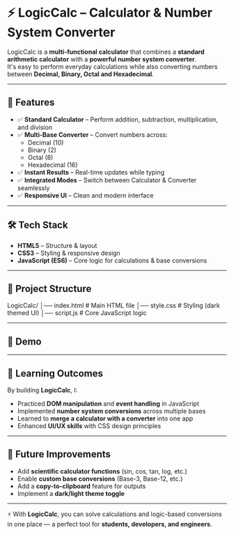 # ⚡ LogicCalc – Calculator & Number System Converter  

LogicCalc is a **multi-functional calculator** that combines a **standard arithmetic calculator** with a **powerful number system converter**.  
It's easy to perform everyday calculations while also converting numbers between **Decimal, Binary, Octal and Hexadecimal**.  

---

## 🚀 Features
- ✅ **Standard Calculator** – Perform addition, subtraction, multiplication, and division  
- ✅ **Multi-Base Converter** – Convert numbers across:  
  - Decimal (10)  
  - Binary (2)  
  - Octal (8)  
  - Hexadecimal (16)  
- ✅ **Instant Results** – Real-time updates while typing  
- ✅ **Integrated Modes** – Switch between Calculator & Converter seamlessly  
- ✅ **Responsive UI** – Clean and modern interface  

---

## 🛠 Tech Stack
- **HTML5** – Structure & layout  
- **CSS3** – Styling & responsive design  
- **JavaScript (ES6)** – Core logic for calculations & base conversions  

---

## 📂 Project Structure
LogicCalc/
│── index.html # Main HTML file
│── style.css # Styling (dark themed UI)
│── script.js # Core JavaScript logic


---

## 📸 Demo
 

---

## 🎯 Learning Outcomes
By building **LogicCalc**, I:  
- Practiced **DOM manipulation** and **event handling** in JavaScript  
- Implemented **number system conversions** across multiple bases  
- Learned to **merge a calculator with a converter** into one app  
- Enhanced **UI/UX skills** with CSS design principles  

---

## 🚧 Future Improvements
- Add **scientific calculator functions** (sin, cos, tan, log, etc.)  
- Enable **custom base conversions** (Base-3, Base-12, etc.)  
- Add a **copy-to-clipboard** feature for outputs  
- Implement a **dark/light theme toggle**  

---

⚡ With **LogicCalc**, you can solve calculations and logic-based conversions in one place — a perfect tool for **students, developers, and engineers**.  

